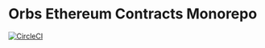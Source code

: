 # Orbs Ethereum Contracts Monorepo

[![CircleCI](https://circleci.com/gh/orbs-network/orbs-ethereum-contracts.svg?style=svg)](https://circleci.com/gh/orbs-network/orbs-ethereum-contracts)

